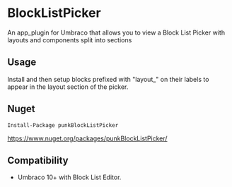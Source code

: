 # BlockListPicker

An app_plugin for Umbraco that allows you to view a Block List Picker with layouts and components split into sections

## Usage 

Install and then setup blocks prefixed with "layout_" on their labels to appear in the layout section of the picker. 

## Nuget

`Install-Package punkBlockListPicker`

https://www.nuget.org/packages/punkBlockListPicker/

## Compatibility

- Umbraco 10+ with Block List Editor.
